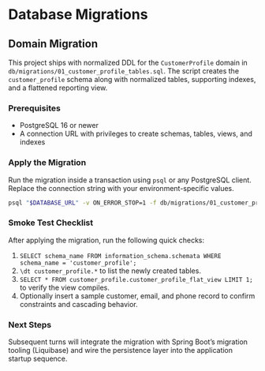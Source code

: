 # Database Migrations

## Domain Migration

This project ships with normalized DDL for the `CustomerProfile` domain in `db/migrations/01_customer_profile_tables.sql`. The script creates the `customer_profile` schema along with normalized tables, supporting indexes, and a flattened reporting view.

### Prerequisites

- PostgreSQL 16 or newer
- A connection URL with privileges to create schemas, tables, views, and indexes

### Apply the Migration

Run the migration inside a transaction using `psql` or any PostgreSQL client. Replace the connection string with your environment-specific values.

```bash
psql "$DATABASE_URL" -v ON_ERROR_STOP=1 -f db/migrations/01_customer_profile_tables.sql
```

### Smoke Test Checklist

After applying the migration, run the following quick checks:

1. `SELECT schema_name FROM information_schema.schemata WHERE schema_name = 'customer_profile';`
2. `\dt customer_profile.*` to list the newly created tables.
3. `SELECT * FROM customer_profile.customer_profile_flat_view LIMIT 1;` to verify the view compiles.
4. Optionally insert a sample customer, email, and phone record to confirm constraints and cascading behavior.

### Next Steps

Subsequent turns will integrate the migration with Spring Boot’s migration tooling (Liquibase) and wire the persistence layer into the application startup sequence.
